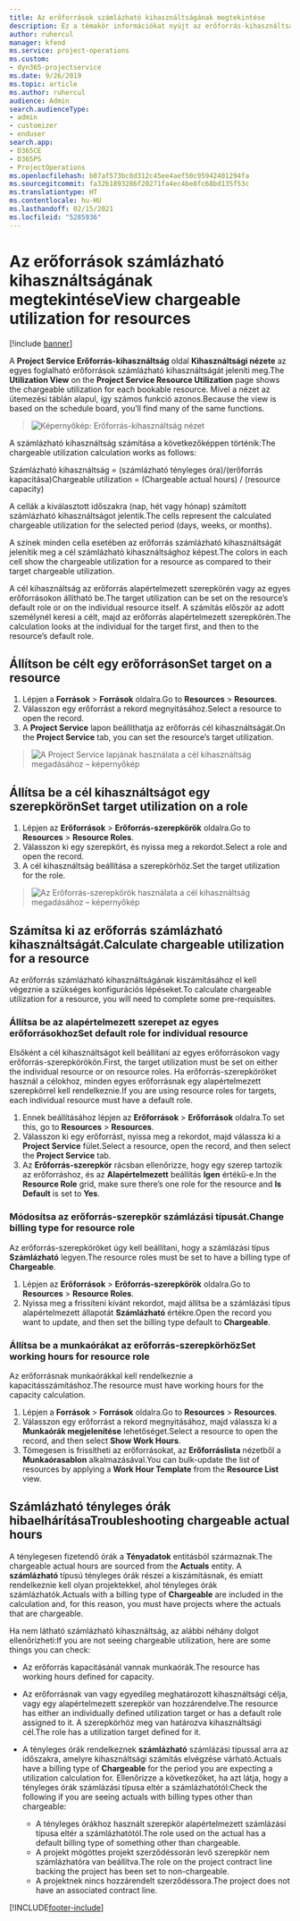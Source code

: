 ```yaml
---
title: Az erőforrások számlázható kihasználtságának megtekintése
description: Ez a témakör információkat nyújt az erőforrás-kihasználtsági nézetről.
author: ruhercul
manager: kfend
ms.service: project-operations
ms.custom:
- dyn365-projectservice
ms.date: 9/26/2019
ms.topic: article
ms.author: ruhercul
audience: Admin
search.audienceType:
- admin
- customizer
- enduser
search.app:
- D365CE
- D365PS
- ProjectOperations
ms.openlocfilehash: b07af573bc8d312c45ee4aef50c95942401294fa
ms.sourcegitcommit: fa32b1893286f20271fa4ec4be8fc68bd135f53c
ms.translationtype: HT
ms.contentlocale: hu-HU
ms.lasthandoff: 02/15/2021
ms.locfileid: "5285936"
---
```

# <a name="view-chargeable-utilization-for-resources"></a><span data-ttu-id="4e61e-103">Az erőforrások számlázható kihasználtságának megtekintése</span><span class="sxs-lookup"><span data-stu-id="4e61e-103">View chargeable utilization for resources</span></span>

[!include [banner](../includes/psa-now-project-operations.md)]
 
<span data-ttu-id="4e61e-104">A **Project Service Erőforrás-kihasználtság** oldal **Kihasználtsági nézete** az egyes foglalható erőforrások számlázható kihasználtságát jeleníti meg.</span><span class="sxs-lookup"><span data-stu-id="4e61e-104">The **Utilization View** on the **Project Service Resource Utilization** page shows the chargeable utilization for each bookable resource.</span></span> <span data-ttu-id="4e61e-105">Mivel a nézet az ütemezési táblán alapul, így számos funkció azonos.</span><span class="sxs-lookup"><span data-stu-id="4e61e-105">Because the view is based on the schedule board, you’ll find many of the same functions.</span></span>

> ![Képernyőkép: Erőforrás-kihasználtság nézet](media/FAQ-utilization-1.png)
 

<span data-ttu-id="4e61e-107">A számlázható kihasználtság számítása a következőképpen történik:</span><span class="sxs-lookup"><span data-stu-id="4e61e-107">The chargeable utilization calculation works as follows:</span></span>

   <span data-ttu-id="4e61e-108">Számlázható kihasználtság = (számlázható tényleges óra)/(erőforrás kapacitása)</span><span class="sxs-lookup"><span data-stu-id="4e61e-108">Chargeable utilization = (Chargeable actual hours) / (resource capacity)</span></span>

<span data-ttu-id="4e61e-109">A cellák a kiválasztott időszakra (nap, hét vagy hónap) számított számlázható kihasználtságot jelentik.</span><span class="sxs-lookup"><span data-stu-id="4e61e-109">The cells represent the calculated chargeable utilization for the selected period (days, weeks, or months).</span></span>

<span data-ttu-id="4e61e-110">A színek minden cella esetében az erőforrás számlázható kihasználtságát jelenítik meg a cél számlázható kihasználtsághoz képest.</span><span class="sxs-lookup"><span data-stu-id="4e61e-110">The colors in each cell show the chargeable utilization for a resource as compared to their target chargeable utilization.</span></span> 

<span data-ttu-id="4e61e-111">A cél kihasználtság az erőforrás alapértelmezett szerepkörén vagy az egyes erőforrásokon állítható be.</span><span class="sxs-lookup"><span data-stu-id="4e61e-111">The target utilization can be set on the resource’s default role or on the individual resource itself.</span></span> <span data-ttu-id="4e61e-112">A számítás először az adott személynél keresi a célt, majd az erőforrás alapértelmezett szerepkörén.</span><span class="sxs-lookup"><span data-stu-id="4e61e-112">The calculation looks at the individual for the target first, and then to the resource’s default role.</span></span>

## <a name="set-target-on-a-resource"></a><span data-ttu-id="4e61e-113">Állítson be célt egy erőforráson</span><span class="sxs-lookup"><span data-stu-id="4e61e-113">Set target on a resource</span></span>

1. <span data-ttu-id="4e61e-114">Lépjen a **Források** \> **Források** oldalra.</span><span class="sxs-lookup"><span data-stu-id="4e61e-114">Go to **Resources** \> **Resources**.</span></span> 
2. <span data-ttu-id="4e61e-115">Válasszon egy erőforrást a rekord megnyitásához.</span><span class="sxs-lookup"><span data-stu-id="4e61e-115">Select a resource to open the record.</span></span> 
3. <span data-ttu-id="4e61e-116">A **Project Service** lapon beállíthatja az erőforrás cél kihasználtságát.</span><span class="sxs-lookup"><span data-stu-id="4e61e-116">On the **Project Service** tab, you can set the resource’s target utilization.</span></span>

> ![A Project Service lapjának használata a cél kihasználtság megadásához – képernyőkép](media/FAQ-utilization-2.png)
 
## <a name="set-target-utilization-on-a-role"></a><span data-ttu-id="4e61e-118">Állítsa be a cél kihasználtságot egy szerepkörön</span><span class="sxs-lookup"><span data-stu-id="4e61e-118">Set target utilization on a role</span></span>

1. <span data-ttu-id="4e61e-119">Lépjen az **Erőforrások** \> **Erőforrás-szerepkörök** oldalra.</span><span class="sxs-lookup"><span data-stu-id="4e61e-119">Go to **Resources** \> **Resource Roles**.</span></span> 
2. <span data-ttu-id="4e61e-120">Válasszon ki egy szerepkört, és nyissa meg a rekordot.</span><span class="sxs-lookup"><span data-stu-id="4e61e-120">Select a role and open the record.</span></span> 
3. <span data-ttu-id="4e61e-121">A cél kihasználtság beállítása a szerepkörhöz.</span><span class="sxs-lookup"><span data-stu-id="4e61e-121">Set the target utilization for the role.</span></span>

> ![Az Erőforrás-szerepkörök használata a cél kihasználtság megadásához – képernyőkép](media/FAQ-utilization-3.png)
 
## <a name="calculate-chargeable-utilization-for-a-resource"></a><span data-ttu-id="4e61e-123">Számítsa ki az erőforrás számlázható kihasználtságát.</span><span class="sxs-lookup"><span data-stu-id="4e61e-123">Calculate chargeable utilization for a resource</span></span>

<span data-ttu-id="4e61e-124">Az erőforrás számlázható kihasználtságának kiszámításához el kell végeznie a szükséges konfigurációs lépéseket.</span><span class="sxs-lookup"><span data-stu-id="4e61e-124">To calculate chargeable utilization for a resource, you will need to complete some pre-requisites.</span></span> 

### <a name="set-default-role-for-individual-resource"></a><span data-ttu-id="4e61e-125">Állítsa be az alapértelmezett szerepet az egyes erőforrásokhoz</span><span class="sxs-lookup"><span data-stu-id="4e61e-125">Set default role for individual resource</span></span>

<span data-ttu-id="4e61e-126">Elsőként a cél kihasználtságot kell beállítani az egyes erőforrásokon vagy erőforrás-szerepkörökön.</span><span class="sxs-lookup"><span data-stu-id="4e61e-126">First, the target utilization must be set on either the individual resource or on resource roles.</span></span> <span data-ttu-id="4e61e-127">Ha erőforrás-szerepköröket használ a célokhoz, minden egyes erőforrásnak egy alapértelmezett szerepkörrel kell rendelkeznie.</span><span class="sxs-lookup"><span data-stu-id="4e61e-127">If you are using resource roles for targets, each individual resource must have a default role.</span></span> 

1. <span data-ttu-id="4e61e-128">Ennek beállításához lépjen az **Erőforrások** \> **Erőforrások** oldalra.</span><span class="sxs-lookup"><span data-stu-id="4e61e-128">To set this, go to **Resources** \> **Resources**.</span></span> 
2. <span data-ttu-id="4e61e-129">Válasszon ki egy erőforrást, nyissa meg a rekordot, majd válassza ki a **Project Service** fület.</span><span class="sxs-lookup"><span data-stu-id="4e61e-129">Select a resource, open the record, and then select the **Project Service** tab.</span></span> 
3. <span data-ttu-id="4e61e-130">Az **Erőforrás-szerepkör** rácsban ellenőrizze, hogy egy szerep tartozik az erőforráshoz, és az **Alapértelmezett** beállítás **Igen** értékű-e.</span><span class="sxs-lookup"><span data-stu-id="4e61e-130">In the **Resource Role** grid, make sure there’s one role for the resource and **Is Default** is set to **Yes**.</span></span>
 
### <a name="change-billing-type-for-resource-role"></a><span data-ttu-id="4e61e-131">Módosítsa az erőforrás-szerepkör számlázási típusát.</span><span class="sxs-lookup"><span data-stu-id="4e61e-131">Change billing type for resource role</span></span>

<span data-ttu-id="4e61e-132">Az erőforrás-szerepköröket úgy kell beállítani, hogy a számlázási típus **Számlázható** legyen.</span><span class="sxs-lookup"><span data-stu-id="4e61e-132">The resource roles must be set to have a billing type of **Chargeable**.</span></span> 

1. <span data-ttu-id="4e61e-133">Lépjen az **Erőforrások** \> **Erőforrás-szerepkörök** oldalra.</span><span class="sxs-lookup"><span data-stu-id="4e61e-133">Go to **Resources** \> **Resource Roles**.</span></span> 
2. <span data-ttu-id="4e61e-134">Nyissa meg a frissíteni kívánt rekordot, majd állítsa be a számlázási típus alapértelmezett állapotát **Számlázható** értékre.</span><span class="sxs-lookup"><span data-stu-id="4e61e-134">Open the record you want to update, and then set the billing type default to **Chargeable**.</span></span>

### <a name="set-working-hours-for-resource-role"></a><span data-ttu-id="4e61e-135">Állítsa be a munkaórákat az erőforrás-szerepkörhöz</span><span class="sxs-lookup"><span data-stu-id="4e61e-135">Set working hours for resource role</span></span>
 
<span data-ttu-id="4e61e-136">Az erőforrásnak munkaórákkal kell rendelkeznie a kapacitásszámításhoz.</span><span class="sxs-lookup"><span data-stu-id="4e61e-136">The resource must have working hours for the capacity calculation.</span></span> 

1. <span data-ttu-id="4e61e-137">Lépjen a **Források** \> **Források** oldalra.</span><span class="sxs-lookup"><span data-stu-id="4e61e-137">Go to **Resources** \> **Resources**.</span></span> 
2. <span data-ttu-id="4e61e-138">Válasszon egy erőforrást a rekord megnyitásához, majd válassza ki a **Munkaórák megjelenítése** lehetőséget.</span><span class="sxs-lookup"><span data-stu-id="4e61e-138">Select a resource to open the record, and then select **Show Work Hours**.</span></span> 
3. <span data-ttu-id="4e61e-139">Tömegesen is frissítheti az erőforrásokat, az **Erőforráslista** nézetből a **Munkaórasablon** alkalmazásával.</span><span class="sxs-lookup"><span data-stu-id="4e61e-139">You can bulk-update the list of resources by applying a **Work Hour Template** from the **Resource List** view.</span></span>

## <a name="troubleshooting-chargeable-actual-hours"></a><span data-ttu-id="4e61e-140">Számlázható tényleges órák hibaelhárítása</span><span class="sxs-lookup"><span data-stu-id="4e61e-140">Troubleshooting chargeable actual hours</span></span>

<span data-ttu-id="4e61e-141">A ténylegesen fizetendő órák a **Tényadatok** entitásból származnak.</span><span class="sxs-lookup"><span data-stu-id="4e61e-141">The chargeable actual hours are sourced from the **Actuals** entity.</span></span> <span data-ttu-id="4e61e-142">A **számlázható** típusú tényleges órák részei a kiszámításnak, és emiatt rendelkeznie kell olyan projektekkel, ahol tényleges órák számlázhatók.</span><span class="sxs-lookup"><span data-stu-id="4e61e-142">Actuals with a billing type of **Chargeable** are included in the calculation and, for this reason, you must have projects where the actuals that are chargeable.</span></span>

<span data-ttu-id="4e61e-143">Ha nem látható számlázható kihasználtság, az alábbi néhány dolgot ellenőrizheti:</span><span class="sxs-lookup"><span data-stu-id="4e61e-143">If you are not seeing chargeable utilization, here are some things you can check:</span></span>

- <span data-ttu-id="4e61e-144">Az erőforrás kapacitásánál vannak munkaórák.</span><span class="sxs-lookup"><span data-stu-id="4e61e-144">The resource has working hours defined for capacity.</span></span>
- <span data-ttu-id="4e61e-145">Az erőforrásnak van vagy egyedileg meghatározott kihasználtsági célja, vagy egy alapértelmezett szerepkör van hozzárendelve.</span><span class="sxs-lookup"><span data-stu-id="4e61e-145">The resource has either an individually defined utilization target or has a default role assigned to it.</span></span> <span data-ttu-id="4e61e-146">A szerepkörhöz meg van határozva kihasználtsági cél.</span><span class="sxs-lookup"><span data-stu-id="4e61e-146">The role has a utilization target defined for it.</span></span>
- <span data-ttu-id="4e61e-147">A tényleges órák rendelkeznek **számlázható** számlázási típussal arra az időszakra, amelyre kihasználtsági számítás elvégzése várható.</span><span class="sxs-lookup"><span data-stu-id="4e61e-147">Actuals have a billing type of **Chargeable** for the period you are expecting a utilization calculation for.</span></span> <span data-ttu-id="4e61e-148">Ellenőrizze a következőket, ha azt látja, hogy a tényleges órák számlázási típusa eltér a számlázhatótól:</span><span class="sxs-lookup"><span data-stu-id="4e61e-148">Check the following if you are seeing actuals with billing types other than chargeable:</span></span>

  - <span data-ttu-id="4e61e-149">A tényleges órákhoz használt szerepkör alapértelmezett számlázási típusa eltér a számlázhatótól.</span><span class="sxs-lookup"><span data-stu-id="4e61e-149">The role used on the actual has a default billing type of something other than chargeable.</span></span>
  - <span data-ttu-id="4e61e-150">A projekt mögöttes projekt szerződéssorán levő szerepkör nem számlázhatóra van beállítva.</span><span class="sxs-lookup"><span data-stu-id="4e61e-150">The role on the project contract line backing the project has been set to non-chargeable.</span></span>
  - <span data-ttu-id="4e61e-151">A projektnek nincs hozzárendelt szerződéssora.</span><span class="sxs-lookup"><span data-stu-id="4e61e-151">The project does not have an associated contract line.</span></span>



[!INCLUDE[footer-include](../includes/footer-banner.md)]